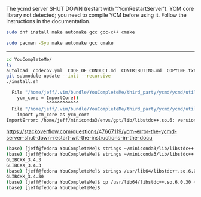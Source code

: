 
The ycmd server SHUT DOWN (restart with ':YcmRestartServer'). YCM core library not detected; you need to compile YCM before using it. Follow the instructions in the documentation.

```sh
sudo dnf install make automake gcc gcc-c++ cmake

sudo pacman -Syu make automake gcc cmake
```

--- 

```sh
cd YouCompleteMe/
ls
autoload  codecov.yml  CODE_OF_CONDUCT.md  CONTRIBUTING.md  COPYING.txt  doc  install.py  install.sh  plugin  print_todos.sh  python  README.md  run_tests.py  test  third_party  tox.ini  update-vim-docs  vimrc_ycm_minimal
git submodule update --init --recursive
./install.sh 
```

```sh
  File "/home/jeff/.vim/bundle/YouCompleteMe/third_party/ycmd/ycmd/utils.py", line 505, in ImportAndCheckCore
    ycm_core = ImportCore()
               ^^^^^^^^^^^^
  File "/home/jeff/.vim/bundle/YouCompleteMe/third_party/ycmd/ycmd/utils.py", line 493, in ImportCore
    import ycm_core as ycm_core
ImportError: /home/jeff/miniconda3/envs/gpt/lib/libstdc++.so.6: version `GLIBCXX_3.4.30' not found (required by /home/jeff/.vim/bundle/YouCompleteMe/third_party/ycmd/ycm_core.cpython-311-x86_64-linux-gnu.so)
```

https://stackoverflow.com/questions/47667119/ycm-error-the-ycmd-server-shut-down-restart-wit-the-instructions-in-the-docu

```sh
(base) [jeff@fedora YouCompleteMe]$ strings ~/miniconda3/lib/libstdc++.so.6 | grep GLIBCXX_3.4.30
(base) [jeff@fedora YouCompleteMe]$ strings ~/miniconda3/lib/libstdc++.so.6 | grep GLIBCXX_3.4.3
GLIBCXX_3.4.3
GLIBCXX_3.4.3
(base) [jeff@fedora YouCompleteMe]$ strings /usr/lib64/libstdc++.so.6.0.30 | grep GLIBCXX_3.4.30
GLIBCXX_3.4.30
(base) [jeff@fedora YouCompleteMe]$ cp /usr/lib64/libstdc++.so.6.0.30 ~/miniconda3/lib/libstdc++.so.6
(base) [jeff@fedora YouCompleteMe]$ 
```